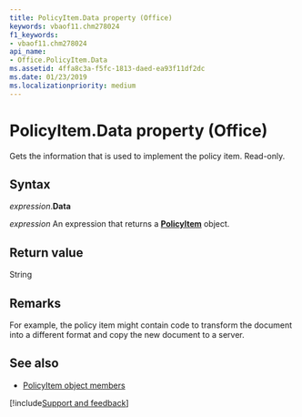 ```yaml
---
title: PolicyItem.Data property (Office)
keywords: vbaof11.chm278024
f1_keywords:
- vbaof11.chm278024
api_name:
- Office.PolicyItem.Data
ms.assetid: 4ffa8c3a-f5fc-1813-daed-ea93f11df2dc
ms.date: 01/23/2019
ms.localizationpriority: medium
---
```



# PolicyItem.Data property (Office)

Gets the information that is used to implement the policy item. Read-only.


## Syntax

_expression_.**Data**

_expression_ An expression that returns a **[PolicyItem](Office.PolicyItem.md)** object.


## Return value

String


## Remarks

For example, the policy item might contain code to transform the document into a different format and copy the new document to a server.


## See also

- [PolicyItem object members](overview/Library-Reference/policyitem-members-office.md)


[!include[Support and feedback](~/includes/feedback-boilerplate.md)]